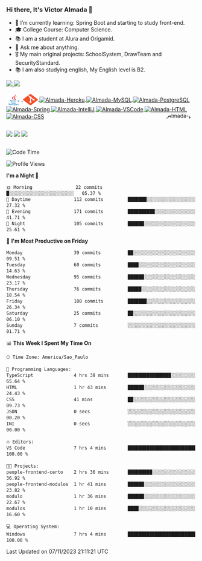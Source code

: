 ### Hi there, It's Victor Almada 👋


- 🌱 I’m currently learning: Spring Boot and starting to study front-end.
- 🎓 College Course: Computer Science.
- 📚  I am a student at Alura and Origamid.
- 💬 Ask me about anything.
- 🎖 My main original projects: SchoolSystem, DrawTeam and SecurityStandard.
- 📚 I am also studying english, My English level is B2.
 
<div>
<a href="https://github.com/Almadavic">
<img height="180em" src="https://github-readme-stats.vercel.app/api?username=Almadavic&showw_icons=true&theme=dark&include_all_commits=true&count_private=true">
<img height="180em" src="https://github-readme-stats.vercel.app/api/top-langs/?username=Almadavic&layout=compact&langs_count=16&theme=dracula">
</div>

<div style="display: inline_block"><br>
  <img align="center" alt="Almada-Java" height="30" width="40" src="https://raw.githubusercontent.com/devicons/devicon/master/icons/java/java-original.svg">
  <img align="center" alt="Almada-Git" height="30" width="40" src="https://raw.githubusercontent.com/devicons/devicon/master/icons/git/git-original.svg">
  <img align="center" alt="Almada-Heroku" height="30" width="40" src="https://cdn.jsdelivr.net/gh/devicons/devicon/icons/heroku/heroku-plain-wordmark.svg" />             
  <img align="center" alt="Almada-MySQL" height="30" width="40" src="https://cdn.jsdelivr.net/gh/devicons/devicon/icons/mysql/mysql-original-wordmark.svg" />
  <img align="center" alt="Almada-PostgreSQL" height="30" width="40" src="https://cdn.jsdelivr.net/gh/devicons/devicon/icons/postgresql/postgresql-plain-wordmark.svg" />
  <img align="center" alt="Almada-Spring" height="30" width="40" src="https://cdn.jsdelivr.net/gh/devicons/devicon/icons/spring/spring-original-wordmark.svg" />
   <img align="center" alt="Almada-IntelliJ" height="30" width="40" src="https://cdn.jsdelivr.net/gh/devicons/devicon/icons/intellij/intellij-original.svg" />
   <img align="center" alt="Almada-VSCode" height="30" width="40" src="https://cdn.jsdelivr.net/gh/devicons/devicon/icons/vscode/vscode-original.svg" />
   <img align="center" alt="Almada-HTML" height="30" width="40" src="https://cdn.jsdelivr.net/gh/devicons/devicon/icons/html5/html5-original.svg" />
   <img align="center" alt="Almada-CSS" height="30" width="40" src="https://cdn.jsdelivr.net/gh/devicons/devicon/icons/css3/css3-original.svg" />
  <img align="right" alt="Almada-pic" height="150" style="border-radius:50px;" src="https://user-images.githubusercontent.com/85299065/185514627-94fcf387-edc6-4c24-88f1-b4873ccd49e9.png">
</div>
  
  ##
 
<div> 
  <a href="https://www.youtube.com/channel/UCUrcUNA90M_ZqLEcQxd3UNA" target="_blank"><img src="https://img.shields.io/badge/YouTube-FF0000?style=for-the-badge&logo=youtube&logoColor=white" target="_blank"></a>
 <a href = "mailto:almadavic@live.com"><img src="https://img.shields.io/badge/-Gmail-%23333?style=for-the-badge&logo=gmail&logoColor=white" target="_blank"></a>
  <a href="https://www.linkedin.com/in/victoralmada/" target="_blank"><img src="https://img.shields.io/badge/-LinkedIn-%230077B5?style=for-the-badge&logo=linkedin&logoColor=white" target="_blank"></a> 
</div>

##

<!--START_SECTION:waka-->
![Code Time](http://img.shields.io/badge/Code%20Time-360%20hrs%2041%20mins-blue)

![Profile Views](http://img.shields.io/badge/Profile%20Views-0-blue)

**I'm a Night 🦉** 

```text
🌞 Morning                22 commits          █░░░░░░░░░░░░░░░░░░░░░░░░   05.37 % 
🌆 Daytime                112 commits         ███████░░░░░░░░░░░░░░░░░░   27.32 % 
🌃 Evening                171 commits         ██████████░░░░░░░░░░░░░░░   41.71 % 
🌙 Night                  105 commits         ██████░░░░░░░░░░░░░░░░░░░   25.61 % 
```
📅 **I'm Most Productive on Friday** 

```text
Monday                   39 commits          ██░░░░░░░░░░░░░░░░░░░░░░░   09.51 % 
Tuesday                  60 commits          ████░░░░░░░░░░░░░░░░░░░░░   14.63 % 
Wednesday                95 commits          ██████░░░░░░░░░░░░░░░░░░░   23.17 % 
Thursday                 76 commits          █████░░░░░░░░░░░░░░░░░░░░   18.54 % 
Friday                   108 commits         ███████░░░░░░░░░░░░░░░░░░   26.34 % 
Saturday                 25 commits          ██░░░░░░░░░░░░░░░░░░░░░░░   06.10 % 
Sunday                   7 commits           ░░░░░░░░░░░░░░░░░░░░░░░░░   01.71 % 
```


📊 **This Week I Spent My Time On** 

```text
🕑︎ Time Zone: America/Sao_Paulo

💬 Programming Languages: 
TypeScript               4 hrs 38 mins       ████████████████░░░░░░░░░   65.64 % 
HTML                     1 hr 43 mins        ██████░░░░░░░░░░░░░░░░░░░   24.43 % 
CSS                      41 mins             ██░░░░░░░░░░░░░░░░░░░░░░░   09.73 % 
JSON                     0 secs              ░░░░░░░░░░░░░░░░░░░░░░░░░   00.20 % 
INI                      0 secs              ░░░░░░░░░░░░░░░░░░░░░░░░░   00.00 % 

🔥 Editors: 
VS Code                  7 hrs 4 mins        █████████████████████████   100.00 % 

🐱‍💻 Projects: 
people-frontend-certo    2 hrs 36 mins       █████████░░░░░░░░░░░░░░░░   36.92 % 
people-frontend-modulos  1 hr 41 mins        ██████░░░░░░░░░░░░░░░░░░░   23.82 % 
modulo                   1 hr 36 mins        ██████░░░░░░░░░░░░░░░░░░░   22.67 % 
modulos                  1 hr 10 mins        ████░░░░░░░░░░░░░░░░░░░░░   16.60 % 

💻 Operating System: 
Windows                  7 hrs 4 mins        █████████████████████████   100.00 % 
```


 Last Updated on 07/11/2023 21:11:21 UTC
<!--END_SECTION:waka-->
